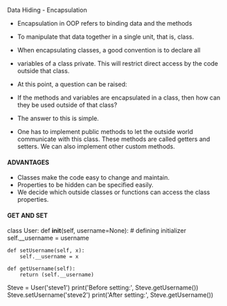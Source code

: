 Data Hiding - Encapsulation

- Encapsulation in OOP refers to binding data and the methods
- To manipulate that data together in a single unit, that is, class.
- When encapsulating classes, a good convention is to declare all
- variables of a class private. This will restrict direct access by the code outside that class.

- At this point, a question can be raised: 
- If the methods and variables are encapsulated in a class, then how can they be used outside of that class?

- The answer to this is simple. 
- One has to implement public methods to let the outside world communicate with this class. These methods are called getters and setters. We can also implement other custom methods.

#### ADVANTAGES

- Classes make the code easy to change and maintain.
- Properties to be hidden can be specified easily.
- We decide which outside classes or functions can access the class properties.

#### GET AND SET

class User:
    def __init__(self, username=None):  # defining initializer
        self.__username = username

    def setUsername(self, x):
        self.__username = x

    def getUsername(self):
        return (self.__username)

Steve = User('steve1')
print('Before setting:', Steve.getUsername())
Steve.setUsername('steve2')
print('After setting:', Steve.getUsername())



